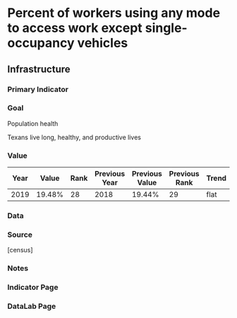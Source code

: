 # Percent of workers using any mode to access work except single-occupancy vehicles

## Infrastructure

### Primary Indicator

### Goal

Population health

Texans live long, healthy, and productive lives

### Value

| Year      |  Value      | Rank        | Previous Year | Previous Value | Previous Rank | Trend | 
| ----------- | ----------- | ----------- | ----------- | ----------- | ----------- | -----------|
|   2019       | 19.48%       |  28         |      2018   |   19.44%      |      29    |    flat       | 

### Data

### Source

[census]

### Notes


### Indicator Page


### DataLab Page